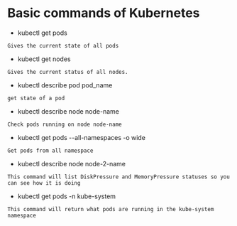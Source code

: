 # Basic commands of Kubernetes

* kubectl get pods
```
Gives the current state of all pods
```

* kubectl get nodes
```
Gives the current status of all nodes.
```

* kubectl describe pod pod_name
```
get state of a pod
```

* kubectl describe node node-name
```
Check pods running on node node-name
```
* kubectl get pods --all-namespaces -o wide
```
Get pods from all namespace
```

* kubectl describe node node-2-name
```
This command will list DiskPressure and MemoryPressure statuses so you can see how it is doing
```

* kubectl get pods -n kube-system 
```
This command will return what pods are running in the kube-system namespace
```
